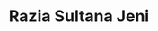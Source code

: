 ---
title : "Razia Sultana Jeni"
# full screen navigation
first_name : "Razia Sultana"
last_name : "JENI"
bg_image : "images/backgrounds/jeni.jpg"
# animated text loop
occupations:
- "Writer"
- "Columnist"
- "Screenplay Writer"

# slider background image loop
slider_images:
- "images/slider/slider-1.jpeg"
- "images/slider/slider-2.jpeg"
- "images/slider/slider-3.jpeg"
- "images/slider/slider-3.jpeg"

# button
button:
  enable : true
  label : "Contact Me"
  link : "#contact"


# custom style
custom_class: "" 
custom_attributes: "" 
custom_css: ""

---